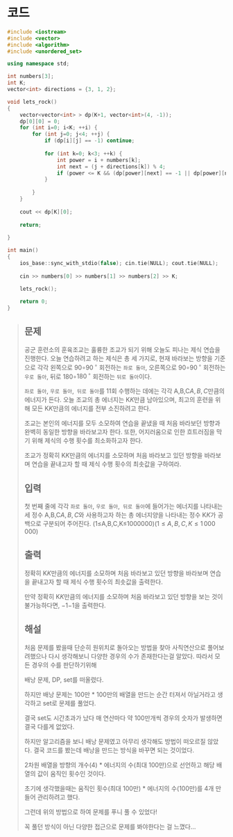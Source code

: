 # 코드

```c++
#include <iostream>
#include <vector>
#include <algorithm>
#include <unordered_set>

using namespace std;

int numbers[3]; 
int K;
vector<int> directions = {3, 1, 2};

void lets_rock()
{
    vector<vector<int> > dp(K+1, vector<int>(4, -1));
    dp[0][0] = 0;
    for (int i=0; i<K; ++i) {
        for (int j=0; j<4; ++j) {
            if (dp[i][j] == -1) continue;
            
            for (int k=0; k<3; ++k) {
                int power = i + numbers[k];
                int next = (j + directions[k]) % 4;
                if (power <= K && (dp[power][next] == -1 || dp[power][next] > dp[i][j] + 1)) dp[power][next] = dp[i][j] + 1;
            }
            
        }
    }
    
    cout << dp[K][0];
    
    return;
    
}

int main()
{
    ios_base::sync_with_stdio(false); cin.tie(NULL); cout.tie(NULL);
       
    cin >> numbers[0] >> numbers[1] >> numbers[2] >> K;
    
    lets_rock();

    return 0;
}

```



> ## 문제
>
> 공군 훈련소의 훈육조교는 훌륭한 조교가 되기 위해 오늘도 피나는 제식 연습을 진행한다. 오늘 연습하려고 하는 제식은 총 세 가지로, 현재 바라보는 방향을 기준으로 각각 왼쪽으로 90∘$90\,^\circ$ 회전하는 `좌로 돌아`, 오른쪽으로 90∘$90\,^\circ$ 회전하는 `우로 돌아`, 뒤로 180∘$180\,^\circ$ 회전하는 `뒤로 돌아`이다.
>
> `좌로 돌아`, `우로 돌아`,` 뒤로 돌아`를 1$1$회 수행하는 데에는 각각 A,B,C$A, B, C$만큼의 에너지가 든다. 오늘 조교의 총 에너지는 K$K$만큼 남아있으며, 최고의 훈련을 위해 모든 K$K$만큼의 에너지를 전부 소진하려고 한다.
>
> 조교는 본인의 에너지를 모두 소모하여 연습을 끝냈을 때 처음 바라보던 방향과 완벽히 동일한 방향을 바라보고자 한다. 또한, 어지러움으로 인한 흐트러짐을 막기 위해 제식의 수행 횟수를 최소화하고자 한다.
>
> 조교가 정확히 K$K$만큼의 에너지를 소모하며 처음 바라보고 있던 방향을 바라보며 연습을 끝내고자 할 때 제식 수행 횟수의 최솟값을 구하여라.
>
> ## 입력
>
> 첫 번째 줄에 각각 `좌로 돌아`, `우로 돌아`,` 뒤로 돌아`에 들어가는 에너지를 나타내는 세 정수 A,B,C$A, B, C$와 사용하고자 하는 총 에너지양을 나타내는 정수 K$K$가 공백으로 구분되어 주어진다. (1≤A,B,C,K≤1000000)$(1\leq A,B,C,K\leq 1\,000\,000)$ 
>
> ## 출력
>
> 정확히 K$K$만큼의 에너지를 소모하며 처음 바라보고 있던 방향을 바라보며 연습을 끝내고자 할 때 제식 수행 횟수의 최솟값을 출력한다.
>
> 만약 정확히 K$K$만큼의 에너지를 소모하며 처음 바라보고 있던 방향을 보는 것이 불가능하다면, −1$-1$을 출력한다.
>
> ## 해설
>
> 처음 문제를 봤을때 단순히 원위치로 돌아오는 방법을 찾아 사칙연산으로 풀어보려했으나 다시 생각해보니 다양한 경우의 수가 존재한다는걸 알았다. 따라서 모든 경우의 수를 판단하기위해
>
> 배낭 문제, DP, set를 떠올렸다.
>
> 하지만 배낭 문제는 100만 * 100만의 배열을 만드는 순간 터져서 아닐거라고 생각하고 set로 문제를 풀었다.
>
> 결국 set도 시간초과가 났다 매 연산마다 약 100만개씩 경우의 숫자가 발생하면 결국 다를게 없었다.
>
> 하지만 알고리즘을 보니 배낭 문제였고 아무리 생각해도 방법이 떠오르질 않았다. 결국 코드를 봤는데 배낭을 만드는 방식을 바꾸면 되는 것이었다.
>
> 2차원 배열을 방향의 개수(4) * 에너지의 수(최대 100만)으로 선언하고 해당 배열의 값이 움직인 횟수인 것이다.
>
> 초기에 생각했을때는 움직인 횟수(최대 100만) * 에너지의 수(100만)를 4개 만들어 관리하려고 했다.
>
> 그런데 위의 방법으로 하여 문제를 푸니 풀 수 있었다!
>
> 꼭 풀던 방식이 아닌 다양한 접근으로 문제를 봐야한다는 걸 느꼈다...
